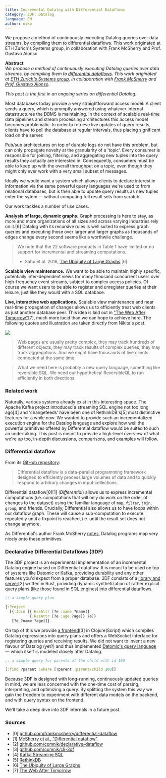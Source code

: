 ```yaml
---
title: Incremental Datalog with Differential Dataflows
category: 3DF, Datalog
language: EN
author: niko
---
```


We propose a method of continuously executing Datalog queries over
data streams, by compiling them to differential dataflows. This work
originated at ETH Zurich's Systems group, in collaboration with Frank
McSherry and Prof. Gustavo Alonso.

<!--abstract-->

**Abstract**  
*We propose a method of continuously executing Datalog queries over
data streams, by compiling them to [differential
dataflows](https://github.com/frankmcsherry/differential-dataflow). This
work originated at [ETH Zurich's Systems
group](https://www.systems.ethz.ch/), in collaboration with [Frank
McSherry](http://www.frankmcsherry.org/) and [Prof. Gustavo
Alonso](https://www.inf.ethz.ch/personal/alonso/alonso_page.html).*

*This post is the first in an ongoing series on differential Datalog.*

Most databases today provide a very straightforward access model: A
client sends a query, which is promptly answered using whatever
internal datastructures the DBMS is maintaining. In the context of
scalable real-time data pipelines and stream processing architectures
this access model becomes problematic. In order to retrieve live
updates of query results, clients have to poll the database at regular
intervals, thus placing significant load on the server. 

Pub/sub architectures on top of durable logs do not have this problem,
but can only propagate novelty at the granularity of a 'topic'. Every
consumer is responsible for joining, filtering, and aggregating new
tuples into the query results they actually are interested
in. Consequently, consumers must be able to keep up with the overall
throughput on a topic, even though they might only ever work with a
very small subset of messages.

Ideally we would want a system which allows clients to declare
interest in information via the same powerful query languages we're
used to from relational databases, but is then able to update query
results as new tuples enter the sytem — without computing full result
sets from scratch.

Our work tackles a number of use cases.

**Analysis of large, dynamic graphs.** Graph processing is here to
stay, as more and more organizations of all sizes and across varying
industries rely on it.[6] Datalog with its recursive rules is well
suited to express graph queries and executing those over larger and
larger graphs as thousands of edges change every second seems like a
worthwile challenge.

> We note that the 22 software products in Table 1 have limited or no
> support for incremental and streaming computations.
> - Sahu et al. 2018, [The Ubiquity of Large Graphs](https://github.com/frankmcsherry/differential-dataflow) [6]

**Scalable view maintenance.** We want to be able to maintain highly
specific, potentially inter-dependent views for many thousand
concurrent users over high-frequency event streams, subject to complex
access policies. Of course we want users to be able to register and
unregister queries at their leisure, just like they would with a SQL
database.

**Live, interactive web applications.** Scalable view maintenance and
near real-time propagation of changes allows us to efficiently treat
web clients as just another database peer. This idea is laid out in
["The Web After
Tomorrow"](http://tonsky.me/blog/the-web-after-tomorrow/)[7], much
more lucid than we can hope to achieve here. The following quotes and
illustration are taken directly from Nikita's post.

![](/assets/web-after-tomorrow.jpg)

> Web pages are usually pretty complex, they may track hundreds of
> different objects, they may track results of complex queries, they
> may track aggregations. And we might have thousands of live clients
> connected at the same time.

> What we need here is probably a new query language, something like
> reversible SQL. We need our hypothetical ReversibleQL to run
> efficiently in both directions.

### Related work

Naturally, various systems already exist in this interesting
space. The Apache Kafka project introduced a streaming SQL engine not
too long ago[4] and 'changefeeds' have been one of RethinkDB's[5] most
distinctive features for a while now. We wanted to provide such an
incrementalized execution engine for the Datalog language and explore
how well the powerful primitives offered by Differential dataflow
would be suited to such an undertaking. This post is meant to provide
a high-level overview of what we're up too, in-depth discussions,
comparisons, and examples will follow.

### Differential dataflow

From its [GitHub repository](https://github.com/frankmcsherry/differential-dataflow):

> Differential dataflow is a data-parallel programming framework
> designed to efficiently process large volumes of data and to quickly
> respond to arbitrary changes in input collections.

Differential dataflow[0][1] (*Differential*) allows us to express
incremental computations (i.e. computations that will only do work on
the order of changes to the dataset) using the familiar language of
`map`, `filter`, `join`, `group`, and friends. Crucially, Differential
also allows us to have loops within our dataflow graph. These will
cause a sub-computation to execute repeatedly until a fixpoint is
reached, i.e. until the result set does not change anymore.

As Differential's author Frank McSherry
[notes](https://github.com/frankmcsherry/blog/blob/master/posts/2016-06-21.md),
Datalog programs map very nicely onto these primitives.

### Declarative Differential Dataflows (3DF)

The 3DF project is an experimental implementation of an incremental
Datalog engine based on Differential dataflow. It is meant to be used
on top of systems like Datomic or Kafka, providing durability and any
other features you'd expect from a proper database. 3DF consists of a
[library and
server](https://github.com/comnik/declarative-dataflow)[2] written in
Rust, providing dynamic synthetization of rather explicit query plans
(like those found in SQL engines) into differential dataflows.

``` clojure
;; a simple query plan

{:Project 
  [{:Join [{:HasAttr [?e :name ?name]}
           {:HasAttr [?e :age ?age]} ?e]} 
   [?e ?name ?age]]}
```

On top of this we provide [a
frontend](https://github.com/comnik/clj-3df)[3] in Clojure(Script)
which compiles Datalog expressions into query plans and offers a
WebSocket interface for registering queries and receiving results. We
did not want to invent a new flavour of Datalog (yet?) and thus
implemented [Datomic's query
language](https://docs.datomic.com/on-prem/query.html) — which itself
is modeled closely after Datalog.

``` clojure
;; a simple query for parents of the child with id 100

[:find ?parent :where [?parent :parent/child 100]]
```

Because 3DF is designed with long-running, continuously updated
queries in mind, we are less concerned with the one-time cost of
parsing, interpreting, and optimizing a query. By splitting the system
this way we gain the freedom to experiment with different data models
on the backend, and with query syntax on the frontend.

We'll take a deep dive into 3DF internals in a future post.

### Sources

- [0] [github.com/frankmcsherry/differential-dataflow](https://github.com/frankmcsherry/differential-dataflow)
- [1] [McSherry et al., "Differential dataflow"](https://github.com/frankmcsherry/differential-dataflow/blob/master/differentialdataflow.pdf)
- [2] [github.com/comnik/declarative-dataflow](https://github.com/comnik/declarative-dataflow)
- [3] [github.com/comnik/clj-3df](https://github.com/comnik/clj-3df)
- [4] [Kafka Streaming SQL](https://github.com/confluentinc/ksql)
- [5] [RethinkDB](https://www.rethinkdb.com/blog/realtime-web/)
- [6] [The Ubiquity of Large Graphs](https://github.com/frankmcsherry/differential-dataflow)
- [7] [The Web After Tomorrow](http://tonsky.me/blog/the-web-after-tomorrow/)
